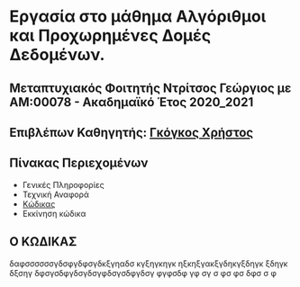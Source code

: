 # Εργασία στο μάθημα Αλγόριθμοι και Προχωρημένες Δομές Δεδομένων.
## Μεταπτυχιακός Φοιτητής Ντρίτσος Γεώργιος με ΑΜ:00078 - Ακαδημαϊκό Έτος 2020_2021
## Επιβλέπων Καθηγητής: [Γκόγκος Χρήστος](https://github.com/chgogos)


## Πίνακας Περιεχομένων
* Γενικές Πληροφορίες
* Τεχνική Αναφορά
* [Κώδικας](https://github.com/DrG2020/00078_aadd_ett#Ο-ΚΩΔΙΚΑΣ)
* Εκκίνηση κώδικα
























## Ο ΚΩΔΙΚΑΣ
δαφσσσσσσγδσφγδφσγδκξγηαδσ κγξηγκηγκ ηξκηξγακξγδηκγξδηγκ ξδηγκ δξσηγ
δφσγσδφγδσγδσγφδσγσδφγδσγ
φγφσδφ
γφ
σγ
σ
φσ
φσ
δφσ
σ
φ
